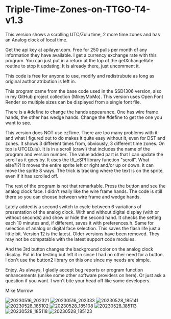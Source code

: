 # Triple-Time-Zones-on-TTGO-T4-v1.3
This version shows a scrolling UTC/Zulu time, 2 more time zones and has an Analog clock of local time.

Get the api key at apilayer.com.  Free for 250 pulls per month of any information they have available.  I get a currency exchange rate with this program.  You can just put in a return at the top of the getXchangeRate routine to stop it updating.  It is already there, just uncomment it.

This code is free for anyone to use, modify and redistrubute as long as original author atribution is left in.

This program came from the base code used in the SSD1306 version, also in my GitHub project collection (MikeyMoMo).  This version uses Open Font Render so multiple sizes can be displayed from a single font file.  

There is a #define to change the hands appearance.  One has wire frame hands, the other has wedge hands.  Change the #define to get the one you want to see.

This version does NOT use ezTime.  There are too many problems with it and what I figured out to do makes it quite easy without it, even for DST and zones.  It shows 3 different times from, obviously, 3 different time zones.  On top is UTC(Zulu).  It is in a scroll (crawl) that includes the name of the program and version number.  The value added part is that I can update the scroll as it goes by.  It uses the tft_eSPI library function "scroll".  What else?!?!  It moves the entire sprite left or right and/or up or down.  It can move the sprite 8 ways.  The trick is tracking where the text is on the sprite, even if it has scrolled off.

The rest of the program is not that remarkable.  Press the button and see the analog clock face.  I didn't really like the wire frame hands.  The code is still there so you can choose between wire frame and wedge hands.

Lately added is a second switch to cycle between 6 variations of presentation of the analog clock.  With and without digital display (with or without seconds) and show or hide the second hand.  It checks the setting each 10 minutes and, if different, saves it with preferences.h.  Same for selection of analog or digital face selection.  This saves the flash life just a little bit.  Version 12 is the latest.  Older versions have been removed.  They may not be compatable with the latest support code modules.

And the 3rd button changes the background color on the analog clock display.  Put in for testing but left it in since I had no other need for a button.  I don't use the button2 library on this one since my needs are simple.

Enjoy.  As always, I gladly accept bug reports or program function enhancements (unlike some other software providers on here).  Or just ask a question if you want.  I won't bite your head off like some developers.

Mike Morrow

![20230516_202321](https://github.com/MikeyMoMo/Triple-Time-Zones-on-TTGO-T4-v1.3/assets/15792417/409fce5d-b7ee-4d6a-811c-a9e0ac65b3ad)
![20230516_202333](https://github.com/MikeyMoMo/Triple-Time-Zones-on-TTGO-T4-v1.3/assets/15792417/a534056b-cd94-4a4d-9136-94f67c945639)
![20230528_185141](https://github.com/MikeyMoMo/Triple-Time-Zones-on-TTGO-T4-v1.3/assets/15792417/a1ad1587-dd5a-477c-8ace-ad4ed38f5add)
![20230528_185102](https://github.com/MikeyMoMo/Triple-Time-Zones-on-TTGO-T4-v1.3/assets/15792417/f7260822-7fd4-4696-a631-0d8ea94eb2c6)
![20230528_185108](https://github.com/MikeyMoMo/Triple-Time-Zones-on-TTGO-T4-v1.3/assets/15792417/44cdb627-8d7d-4e54-ac2f-a93b081381b7)
![20230528_185113](https://github.com/MikeyMoMo/Triple-Time-Zones-on-TTGO-T4-v1.3/assets/15792417/e4b57fc8-39b1-4c85-b730-049683f299cc)
![20230528_185118](https://github.com/MikeyMoMo/Triple-Time-Zones-on-TTGO-T4-v1.3/assets/15792417/d87970da-7f6a-4019-8d41-ffb9d8209a6e)
![20230528_185123](https://github.com/MikeyMoMo/Triple-Time-Zones-on-TTGO-T4-v1.3/assets/15792417/19c587ae-c22e-4063-8e94-e5ab9a44205a)
